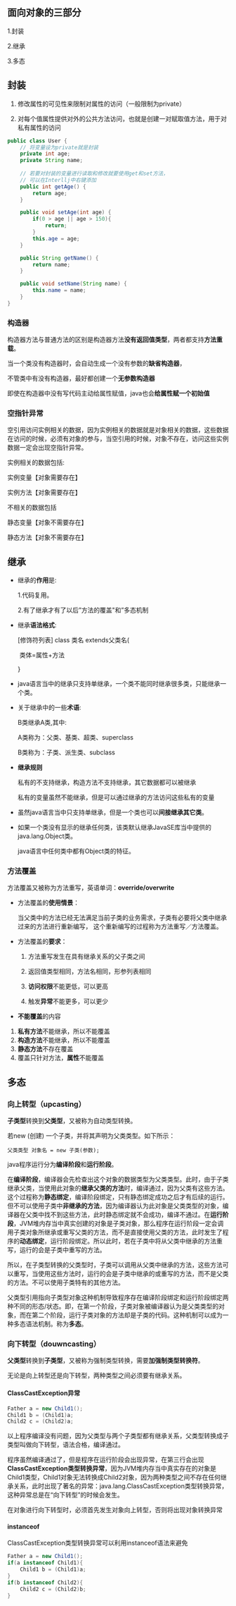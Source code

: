 ## 面向对象的三部分

1.封装

2.继承

3.多态



## 封装

1. 修改属性的可见性来限制对属性的访问（一般限制为private）

2. 对每个值属性提供对外的公共方法访问，也就是创建一对赋取值方法，用于对私有属性的访问

```java
public class User {
    // 将变量设为private就是封装
    private int age;
    private String name;
	
    // 若要对封装的变量进行读取和修改就要使用get和set方法，
    // 可以在Interllj中右键添加
    public int getAge() {
        return age;
    }

    public void setAge(int age) {
        if(0 > age || age > 150){
            return;
        }
        this.age = age;
    }

    public String getName() {
        return name;
    }

    public void setName(String name) {
        this.name = name;
    }
}

```



### 构造器

构造器方法与普通方法的区别是构造器方法**没有返回值类型**，两者都支持**方法重载**。

当一个类没有构造器时，会自动生成一个没有参数的**缺省构造器**，

不管类中有没有构造器，最好都创建一个**无参数构造器**

即使在构造器中没有写代码主动给属性赋值，java也会**给属性赋一个初始值**





### 空指针异常

空引用访问实例相关的数据，因为实例相关的数据就是对象相关的数据，这些数据在访问的时候，必须有对象的参与，当空引用的时候，对象不存在，访问这些实例数据一定会出现空指针异常。

实例相关的数据包括:

实例变量【对象需要存在】

实例方法【对象需要存在】

不相关的数据包括

静态变量【对象不需要存在】

静态方法【对象不需要存在】





## 继承

- 继承的**作用**是:

  1.代码复用。

  2.有了继承才有了以后”方法的覆盖"和”多态机制

- 继承**语法格式**:

  [修饰符列表] class 类名 extends父类名(

  ​	类体=属性+方法

  }

- java语言当中的继承只支持单继承，一个类不能同时继承很多类，只能继承一个类。

- 关于继承中的一些**术语**:

  B类继承A类,其中:

  A类称为：父类、基类、超类、superclass

  B类称为：子类、派生类、subclass

- **继承规则**

  私有的不支持继承，构造方法不支持继承，其它数据都可以被继承

  私有的变量虽然不能继承，但是可以通过继承的方法访问这些私有的变量

- 虽然java语言当中只支持单继承，但是一个类也可以**间接继承其它类**。

- 如果一个类没有显示的继承任何类，该类默认继承JavaSE库当中提供的java.lang.Object类。

  java语言中任何类中都有Object类的特征。



### 方法覆盖

方法覆盖又被称为方法重写，英语单词：**override/overwrite** 

- 方法覆盖的**使用情景**： 

  ​		当父类中的方法已经无法满足当前子类的业务需求，子类有必要将父类中继承过来的方法进行重新编写， 这个重新编写的过程称为方法重写／方法覆盖。

- 方法覆盖的**要求**：

  1. 方法重写发生在具有继承关系的父子类之间 

  2. 返回值类型相同，方法名相同，形参列表相同 

  3. **访问权限**不能更低，可以更高
  4. 触发**异常**不能更多，可以更少

-  **不能覆盖**的内容
  1. **私有方法**不能继承，所以不能覆盖
  2. **构造方法**不能继承，所以不能覆盖
  3. **静态方法**不存在覆盖
  4. 覆盖只针对方法，**属性**不能覆盖



## 多态

### **向上转型（upcasting）**

**子类型**转换到**父类型**，又被称为自动类型转换。

若new (创建) 一个子类，并将其声明为父类类型。如下所示：

```
父类类型 对象名 = new 子类(参数);
```

java程序运行分为**编译阶段**和**运行阶段**。

​		在**编译阶段**，编译器会先检查出这个对象的数据类型为父类类型。此时，由于子类继承父类，当使用此对象的**继承父类的方法**时，编译通过，因为父类有这些方法。这个过程称为**静态绑定**，编译阶段绑定，只有静态绑定成功之后才有后续的运行。但不可以使用子类中**非继承的方法**，因为编译器认为此对象是父类类型的对象，编译器在父类中找不到这些方法，此时静态绑定就不会成功，编译不通过。
​		在**运行阶段**，JVM堆内存当中真实创建的对象是子类对象，那么程序在运行阶段一定会调用子类对象所继承或重写父类的方法，而不是直接使用父类的方法，此时发生了程序的**动态绑定**，运行阶段绑定。所以此时，若在子类中将从父类中继承的方法重写，运行的会是子类中重写的方法。

​		所以，在子类型转换的父类型时，子类可以调用从父类中继承的方法，这些方法可以重写，当使用这些方法时，运行的会是子类中继承的或重写的方法，而不是父类的方法。不可以使用子类特有的其他方法。

​		父类型引用指向子类型对象这种机制导致程序存在编译阶段绑定和运行阶段绑定两种不同的形态/状态。即，在第一个阶段，子类对象被编译器认为是父类类型的对象，而在第二个阶段，运行子类对象的方法却是子类的代码。这种机制可以成为一种多态语法机制。称为**多态**。



### **向下转型（douwncasting）**

**父类型**转换到**子类型**，又被称为强制类型转换，需要**加强制类型转换符**。

无论是向上转型还是向下转型，两种类型之间必须要有继承关系。



#### ClassCastException异常

```java
Father a = new Child1();
Child1 b = (Child1)a;
Child2 c = (Child2)a;
```

以上程序编译没有问题，因为父类型与两个子类型都有继承关系，父类型转换成子类型叫做向下转型，语法合格，编译通过。

程序虽然编译通过了，但是程序在运行阶段会出现异常，在第三行会出现**ClassCastException类型转换异常**，因为JVM堆内存当中真实存在的对象是Child1类型，Child1对象无法转换成Child2对象，因为两种类型之间不存在任何继承关系，此时出现了著名的异常：java.lang.ClassCastException类型转换异常，这种异常总是在“向下转型”的时候会发生。

在对象进行向下转型时，必须首先发生对象向上转型，否则将出现对象转换异常

#### instanceof

ClassCastException类型转换异常可以利用instanceof语法来避免

```java
Father a = new Child1();
if(a instanceof Child1){
	Child1 b = (Child1)a;
}
if(b instanceof Child2){
	Child2 c = (Child2)b;
}
```





